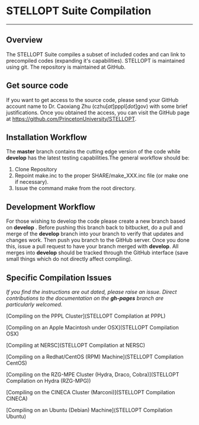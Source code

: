 STELLOPT Suite Compilation
==========================

------------------------------------------------------------------------

Overview
--------

The STELLOPT Suite compiles a subset of included codes and can link to
precompiled codes (expanding it\'s capabilities). STELLOPT is maintained
using git. The repository is maintained at GitHub.

Get source code
----------

If you want to get access to the source code, please send your GitHub account 
name to Dr. Caoxiang Zhu (czhu[_at_]pppl[_dot_]gov) with some brief justifications.
Once you obtained the access, you can visit the GitHub page at https://github.com/PrincetonUniversity/STELLOPT.

Installation Workflow
---------------------
The **master** branch contains the cutting edge version of the code while
**develop** has the latest testing capabilities.The general workflow
should be:

1.  Clone Repository
2.  Repoint make.inc to the proper SHARE/make\_XXX.inc file (or make
    one if necessary).
3.  Issue the command make from the root directory.

Development Workflow
--------------------

For those wishing to develop the code please create a new branch based
on **develop** . Before pushing this branch back to bitbucket, do a pull
and merge of the **develop** branch into your branch to verify that updates
and changes work. Then push you branch to the GitHub server. Once you
done this, issue a pull request to have your branch merged with **develop**.
All merges into **develop** should be tracked through the GitHub interface
(save small things which do not directly affect compiling).

Specific Compilation Issues
---------------------------

*If you find the instructions are out dated, please raise an issue. Direct contributions to the documentation on the **gh-pages** branch are particularly welcomed.*

[Compiling on the PPPL Cluster](STELLOPT Compilation at PPPL)

[Compiling on an Apple Macintosh under OSX](STELLOPT Compilation OSX)

[Compiling at NERSC](STELLOPT Compilation at NERSC)

[Compiling on a Redhat/CentOS (RPM) Machine](STELLOPT Compilation CentOS)

[Compiling on the RZG-MPE Cluster (Hydra, Draco, Cobra)](STELLOPT Compilation on Hydra (RZG-MPG))

[Compiling on the CINECA Cluster (Marconi)](STELLOPT Compilation CINECA)

[Compiling on an Ubuntu (Debian) Machine](STELLOPT Compilation Ubuntu)
